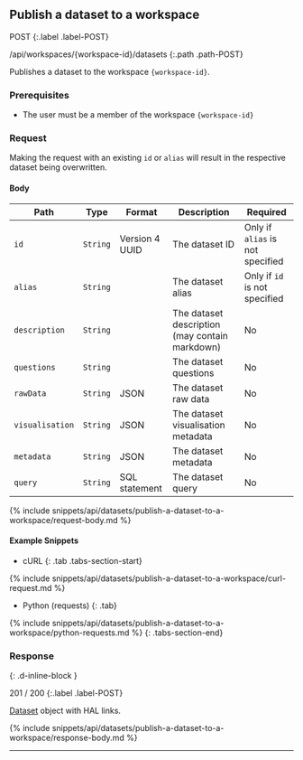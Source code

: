 ## Publish a dataset to a workspace

POST
{:.label .label-POST}

/api/workspaces/{workspace-id}/datasets
{:.path .path-POST}

Publishes a dataset to the workspace `{workspace-id}`.

### Prerequisites

- The user must be a member of the workspace `{workspace-id}`

### Request
Making the request with an existing `id` or `alias` will result in the respective dataset being overwritten.

#### Body

Path | Type | Format | Description | Required
---- | ---- | ------ | ----------- | --------
`id` | `String` | Version 4 UUID | The dataset ID | Only if `alias` is not specified
`alias` | `String` | | The dataset alias | Only if `id` is not specified
`description` | `String` | | The dataset description (may contain markdown) | No
`questions` | `String` | | The dataset questions | No
`rawData` | `String` | JSON | The dataset raw data | No
`visualisation` | `String` | JSON | The dataset visualisation metadata | No
`metadata` | `String` | JSON | The dataset metadata | No
`query` | `String` | SQL statement | The dataset query | No

{% include snippets/api/datasets/publish-a-dataset-to-a-workspace/request-body.md %}

#### Example Snippets
- cURL
{: .tab .tabs-section-start}

{% include snippets/api/datasets/publish-a-dataset-to-a-workspace/curl-request.md %}

- Python (requests)
{: .tab}

{% include snippets/api/datasets/publish-a-dataset-to-a-workspace/python-requests.md %}
{: .tabs-section-end}

### Response
{: .d-inline-block }

201 / 200
{:.label .label-POST}

[Dataset](#dataset) object with HAL links.

{% include snippets/api/datasets/publish-a-dataset-to-a-workspace/response-body.md %}

---
